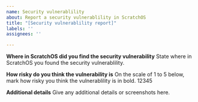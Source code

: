 ```yaml
---
name: Security vulnerablility
about: Report a security vulnerablility in ScratchOS
title: "[Security vulnerablility report]"
labels: ''
assignees: ''

---
```


**Where in ScratchOS did you find the security vulnerability**
State where in ScratchOS you found the security vulnerablility.


**How risky do you think the vulnerability is**
On the scale of 1 to 5 below, mark how risky you think the vulnerablility is in bold.
12345

**Additional details**
Give any additional details or screenshots here.
